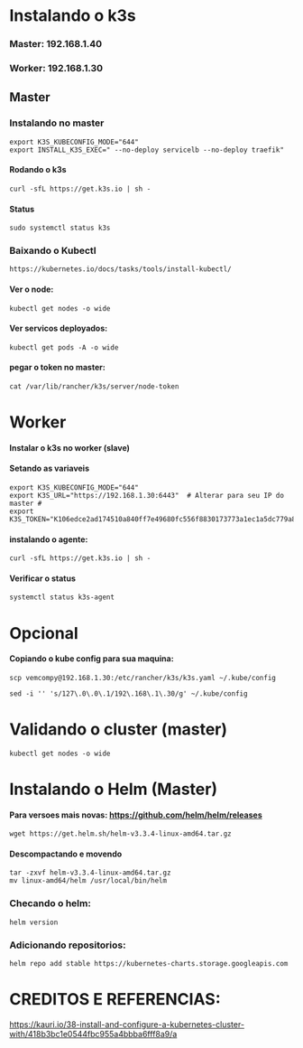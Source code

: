 # Instalando o k3s

### Master: 192.168.1.40

### Worker: 192.168.1.30


## Master

### Instalando no master
```
export K3S_KUBECONFIG_MODE="644"
export INSTALL_K3S_EXEC=" --no-deploy servicelb --no-deploy traefik"
```
#### Rodando o k3s
```
curl -sfL https://get.k3s.io | sh -
```
#### Status
```
sudo systemctl status k3s
```

### Baixando o Kubectl
```
https://kubernetes.io/docs/tasks/tools/install-kubectl/
```
#### Ver o node:
```
kubectl get nodes -o wide
```
#### Ver servicos deployados:
```
kubectl get pods -A -o wide
```
#### pegar o token no master:
```
cat /var/lib/rancher/k3s/server/node-token
```



# Worker



#### Instalar o k3s no worker (slave)

#### Setando as variaveis

```
export K3S_KUBECONFIG_MODE="644"
export K3S_URL="https://192.168.1.30:6443"  # Alterar para seu IP do master #
export K3S_TOKEN="K106edce2ad174510a840ff7e49680fc556f8830173773a1ec1a5dc779a83d4e35b::server:5a9b70a1f5bc02a7cf775f97fa912345"
```

#### instalando o agente:
```
curl -sfL https://get.k3s.io | sh -
```

#### Verificar o status
```
systemctl status k3s-agent
```




# Opcional #
#### Copiando o kube config para sua maquina:

```
scp vemcompy@192.168.1.30:/etc/rancher/k3s/k3s.yaml ~/.kube/config

sed -i '' 's/127\.0\.0\.1/192\.168\.1\.30/g' ~/.kube/config
```



# Validando o cluster (master)
```
kubectl get nodes -o wide
```



# Instalando o Helm (Master)
#### Para versoes mais novas: https://github.com/helm/helm/releases
```
wget https://get.helm.sh/helm-v3.3.4-linux-amd64.tar.gz
```
#### Descompactando e movendo
```
tar -zxvf helm-v3.3.4-linux-amd64.tar.gz
mv linux-amd64/helm /usr/local/bin/helm
```

### Checando o helm:
```
helm version
```
### Adicionando repositorios:
```
helm repo add stable https://kubernetes-charts.storage.googleapis.com
```



# CREDITOS E REFERENCIAS:


https://kauri.io/38-install-and-configure-a-kubernetes-cluster-with/418b3bc1e0544fbc955a4bbba6fff8a9/a





